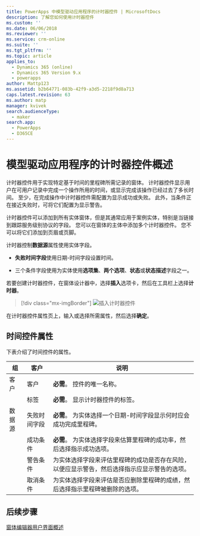 ```yaml
---
title: PowerApps 中模型驱动应用程序的计时器控件 | MicrosoftDocs
description: 了解您如何使用计时器控件
ms.custom: ''
ms.date: 06/06/2018
ms.reviewer: ''
ms.service: crm-online
ms.suite: ''
ms.tgt_pltfrm: ''
ms.topic: article
applies_to:
  - Dynamics 365 (online)
  - Dynamics 365 Version 9.x
  - powerapps
author: Mattp123
ms.assetid: b2b64771-083b-42f9-a3d5-2218f9d8a713
caps.latest.revision: 63
ms.author: matp
manager: kvivek
search.audienceType:
  - maker
search.app:
  - PowerApps
  - D365CE
---
```

# <a name="model-driven-app-timer-control-overview"></a>模型驱动应用程序的计时器控件概述

 计时器控件用于实现特定基于时间的里程碑所需记录的窗体。 计时器控件显示用户在可用户记录中完成一个操作所用的时间，或显示完成该操作已经过去了多长时间。 至少，在完成操作中计时器控件需配置为显示成功或失败。 此外，当条件正在接近失败时，可将它们配置为显示警告。  
  
 计时器控件可以添加到所有实体窗体，但是其通常应用于案例实体，特别是当链接到跟踪服务级别协议的字段。 您可以在窗体的主体中添加多个计时器控件。 您不可以将它们添加到页眉或页脚。  
  
 计时器控制**数据源**属性使用实体字段。  
  
-   **失败时间字段**使用日期-时间字段设置时间。  
  
-   三个条件字段使用为实体使用**选项集**、**两个选项**、**状态**或**状态描述**字段之一。  

若要创建计时器控件，在窗体设计器中，选择**插入**选项卡，然后在工具栏上选择**计时器**。 

  > [!div class="mx-imgBorder"] 
  > ![插入计时器控件](media/insert-timer-control.png)

在计时器控件属性页上，输入或选择所需属性，然后选择**确定**。 

  
<a name="BKMK_TimerControlProperties"></a>   

## <a name="timer-control-properties"></a>时间控件属性  
 下表介绍了时间控件的属性。  
  
|组|客户|说明|  
|-----------|----------|-----------------|  
|客户|客户|**必需**。 控件的唯一名称。|  
||标签|**必需**。 显示计时器控件的标签。|  
|数据源|失败时间字段|**必需**。 为实体选择一个日期-时间字段显示何时应会成功完成里程碑。|  
||成功条件|**必需**。 为实体选择字段来估算里程碑的成功率，然后选择指示成功选项。|  
||警告条件|为实体选择字段来评估里程碑的成功是否存在风险，以便应显示警告，然后选择指示应显示警告的选项。|  
||取消条件|为实体选择字段来评估是否应删除里程碑的成绩，然后选择指示里程碑被删除的选项。|  

## <a name="next-steps"></a>后续步骤

[窗体编辑器用户界面概述](form-editor-user-interface-legacy.md)
